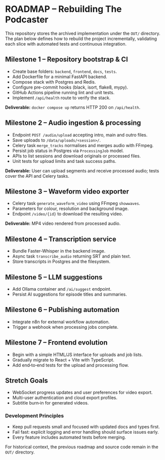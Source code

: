 # ROADMAP – Rebuilding The Podcaster

This repository stores the archived implementation under the `OUT/` directory. The plan below defines how to rebuild the project incrementally, validating each slice with automated tests and continuous integration.

## Milestone 1 – Repository bootstrap & CI
- Create base folders: `backend`, `frontend`, `docs`, `tests`.
- Add Dockerfile for a minimal FastAPI backend.
- Compose stack with Postgres and Redis.
- Configure pre-commit hooks (black, isort, flake8, mypy).
- GitHub Actions pipeline running lint and unit tests.
- Implement `/api/health` route to verify the stack.

**Deliverable:** `docker compose up` returns HTTP 200 on `/api/health`.

## Milestone 2 – Audio ingestion & processing
- Endpoint `POST /audio/upload` accepting intro, main and outro files.
- Save uploads to `/data/uploads/<session>/`.
- Celery task `merge_tracks` normalises and merges audio with FFmpeg.
- Persist job status in Postgres via `ProcessingJob` model.
- APIs to list sessions and download originals or processed files.
- Unit tests for upload limits and task success paths.

**Deliverable:** User can upload segments and receive processed audio; tests cover the API and Celery tasks.

## Milestone 3 – Waveform video exporter
- Celery task `generate_waveform_video` using FFmpeg `showwaves`.
- Parameters for colour, resolution and background image.
- Endpoint `/video/{id}` to download the resulting video.

**Deliverable:** MP4 video rendered from processed audio.

## Milestone 4 – Transcription service
- Bundle Faster‑Whisper in the backend image.
- Async task `transcribe_audio` returning SRT and plain text.
- Store transcripts in Postgres and the filesystem.

## Milestone 5 – LLM suggestions
- Add Ollama container and `/ai/suggest` endpoint.
- Persist AI suggestions for episode titles and summaries.

## Milestone 6 – Publishing automation
- Integrate n8n for external workflow automation.
- Trigger a webhook when processing jobs complete.

## Milestone 7 – Frontend evolution
- Begin with a simple HTML/JS interface for uploads and job lists.
- Gradually migrate to React + Vite with TypeScript.
- Add end‑to‑end tests for the upload and processing flow.

## Stretch Goals
- WebSocket progress updates and user preferences for video export.
- Multi-user authentication and cloud export profiles.
- Subtitle burn‑in for generated videos.

### Development Principles
- Keep pull requests small and focused with updated docs and types first.
- Fail fast: explicit logging and error handling should surface issues early.
- Every feature includes automated tests before merging.

For historical context, the previous roadmap and source code remain in the `OUT/` directory.
